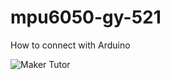 # mpu6050-gy-521

How to connect with Arduino

![Maker Tutor](https://3.bp.blogspot.com/-7tO8myW3RKE/XBTIDSjD-dI/AAAAAAABMfE/zradV9ePo0kF7Tp8F91Hr9pneitkcx9LgCLcBGAs/s400/gy-521-mpu6050-3-axis-acceleration-gyroscope-6dof-module-arduino-redbean77-1712-11-F668976_1.jpeg)
